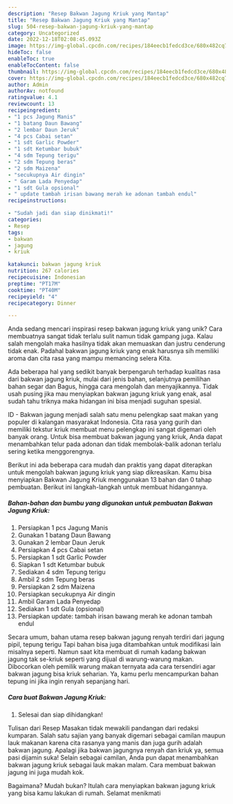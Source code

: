 ```yaml
---
description: "Resep Bakwan Jagung Kriuk yang Mantap"
title: "Resep Bakwan Jagung Kriuk yang Mantap"
slug: 504-resep-bakwan-jagung-kriuk-yang-mantap
category: Uncategorized
date: 2022-12-18T02:08:45.093Z
image: https://img-global.cpcdn.com/recipes/184eecb1fedcd3ce/680x482cq70/bakwan-jagung-kriuk-foto-resep-utama.jpg
hideToc: false
enableToc: true
enableTocContent: false
thumbnail: https://img-global.cpcdn.com/recipes/184eecb1fedcd3ce/680x482cq70/bakwan-jagung-kriuk-foto-resep-utama.jpg
cover: https://img-global.cpcdn.com/recipes/184eecb1fedcd3ce/680x482cq70/bakwan-jagung-kriuk-foto-resep-utama.jpg
author: Admin
authorAv: notfound
ratingvalue: 4.1
reviewcount: 13
recipeingredient:
- "1 pcs Jagung Manis"
- "1 batang Daun Bawang"
- "2 lembar Daun Jeruk"
- "4 pcs Cabai setan"
- "1 sdt Garlic Powder"
- "1 sdt Ketumbar bubuk"
- "4 sdm Tepung terigu"
- "2 sdm Tepung beras"
- "2 sdm Maizena"
- "secukupnya Air dingin"
- " Garam Lada Penyedap"
- "1 sdt Gula opsional"
- " update tambah irisan bawang merah ke adonan tambah endul"
recipeinstructions:

- "Sudah jadi dan siap dinikmati!"
categories:
- Resep
tags:
- bakwan
- jagung
- kriuk

katakunci: bakwan jagung kriuk 
nutrition: 267 calories
recipecuisine: Indonesian
preptime: "PT17M"
cooktime: "PT40M"
recipeyield: "4"
recipecategory: Dinner

---
```





Anda sedang mencari inspirasi resep bakwan jagung kriuk yang unik? Cara membuatnya sangat tidak terlalu sulit namun tidak gampang juga. Kalau salah mengolah maka hasilnya tidak akan memuaskan dan justru cenderung tidak enak. Padahal bakwan jagung kriuk yang enak harusnya sih memiliki aroma dan cita rasa yang mampu memancing selera Kita.





Ada beberapa hal yang sedikit banyak berpengaruh terhadap kualitas rasa dari bakwan jagung kriuk, mulai dari jenis bahan, selanjutnya pemilihan bahan segar dan Bagus, hingga cara mengolah dan menyajikannya. Tidak usah pusing jika mau menyiapkan bakwan jagung kriuk yang enak,      asal sudah tahu triknya maka hidangan ini bisa menjadi suguhan spesial.














ID - Bakwan jagung menjadi salah satu menu pelengkap saat makan yang populer di kalangan masyarakat Indonesia. Cita rasa yang gurih dan memiliki tekstur kriuk membuat menu pelengkap ini sangat digemari oleh banyak orang. Untuk bisa membuat bakwan jagung yang kriuk, Anda dapat menambahkan telur pada adonan dan tidak membolak-balik adonan terlalu sering ketika menggorengnya.






Berikut ini ada beberapa cara mudah dan praktis yang dapat diterapkan untuk mengolah bakwan jagung kriuk yang siap dikreasikan. Kamu bisa menyiapkan Bakwan Jagung Kriuk menggunakan 13 bahan dan 0 tahap pembuatan. Berikut ini langkah-langkah untuk membuat hidangannya.

<!--inarticleads1-->

##### Bahan-bahan dan bumbu yang digunakan untuk pembuatan Bakwan Jagung Kriuk:

1. Persiapkan 1 pcs Jagung Manis
1. Gunakan 1 batang Daun Bawang
1. Gunakan 2 lembar Daun Jeruk
1. Persiapkan 4 pcs Cabai setan
1. Persiapkan 1 sdt Garlic Powder
1. Siapkan 1 sdt Ketumbar bubuk
1. Sediakan 4 sdm Tepung terigu
1. Ambil 2 sdm Tepung beras
1. Persiapkan 2 sdm Maizena
1. Persiapkan secukupnya Air dingin
1. Ambil  Garam Lada Penyedap
1. Sediakan 1 sdt Gula (opsional)
1. Persiapkan  update: tambah irisan bawang merah ke adonan tambah endul


Secara umum, bahan utama resep bakwan jagung renyah terdiri dari jagung pipil, tepung terigu Tapi bahan bisa juga ditambahkan untuk modifikasi lain misalnya seperti. Namun saat kita membuat di rumah kadang bakwan jagung tak se-kriuk seperti yang dijual di warung-warung makan. Dibocorkan oleh pemilik warung makan ternyata ada cara tersendiri agar bakwan jagung bisa kriuk seharian. Ya, kamu perlu mencampurkan bahan tepung ini jika ingin renyah sepanjang hari. 

<!--inarticleads2-->

##### Cara buat Bakwan Jagung Kriuk:


1. Selesai dan siap dihidangkan!

Tulisan dari Resep Masakan tidak mewakili pandangan dari redaksi kumparan. Salah satu sajian yang banyak digemari sebagai camilan maupun lauk makanan karena cita rasanya yang manis dan juga gurih adalah bakwan jagung. Apalagi jika bakwan jagungnya renyah dan kriuk ya, semua pasi dijamin suka! Selain sebagai camilan, Anda pun dapat menambahkan bakwan jagung kriuk sebagai lauk makan malam. Cara membuat bakwan jagung ini juga mudah kok. 

Bagaimana? Mudah bukan? Itulah cara menyiapkan bakwan jagung kriuk yang bisa kamu lakukan di rumah. Selamat menikmati
